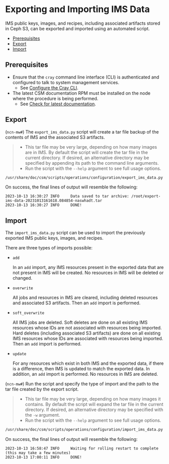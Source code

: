 # Exporting and Importing IMS Data

IMS public keys, images, and recipes, including associated artifacts stored in Ceph S3, can be exported and imported
using an automated script.

- [Prerequisites](#prerequisites)
- [Export](#export)
- [Import](#import)

## Prerequisites

- Ensure that the `cray` command line interface (CLI) is authenticated and configured to talk to system management services.
  - See [Configure the Cray CLI](../configure_cray_cli.md).
- The latest CSM documentation RPM must be installed on the node where the procedure is being performed.
  - See [Check for latest documentation](../../update_product_stream/README.md#check-for-latest-documentation).

## Export

(`ncn-mw#`) The `export_ims_data.py` script will create a tar file backup of the contents of IMS and
the associated S3 artifacts.

> - This tar file may be very large, depending on how many images are in IMS. By default the script
>   will create the tar file in the current directory. If desired, an alternative directory may be
>   specified by appending its path to the command line arguments.
> - Run the script with the `--help` argument to see full usage options.

```bash
/usr/share/doc/csm/scripts/operations/configuration/export_ims_data.py
```

On success, the final lines of output will resemble the following:

```text
2023-10-13 16:30:27 INFO     Data saved to tar archive: /root/export-ims-data-20231013161618.084854-naswhadt.tar
2023-10-13 16:30:27 INFO     DONE!
```

## Import

The `import_ims_data.py` script can be used to import the previously exported IMS public keys, images, and recipes.

There are three types of imports possible:

- `add`

    In an `add` import, any IMS resources present in the exported data that are not present in IMS will be created.
    No resources in IMS will be deleted or changed.

- `overwrite`

    All jobs and resources in IMS are cleared, including deleted resources and associated S3 artifacts.
    Then an `add` import is performed.

- `soft_overwrite`

    All IMS jobs are deleted. Soft deletes are done on all existing IMS resources whose IDs are not associated with resources
    being imported. Hard deletes (including associated S3 artifacts) are done on all existing IMS resources whose IDs are
    associated with resources being imported. Then an `add` import is performed.

- `update`

    For any resources which exist in both IMS and the exported data, if there is a difference, then IMS is
    updated to match the exported data. In addition, an `add` import is performed. No resources in IMS
    are deleted.

(`ncn-mw#`) Run the script and specify the type of import and the path to the tar file created by the export script.

> - This tar file may be very large, depending on how many images it contains. By default the script
>   will expand the tar file in the current directory. If desired, an alternative directory may be
>   specified with the `-w` argument.
> - Run the script with the `--help` argument to see full usage options.

```bash
/usr/share/doc/csm/scripts/operations/configuration/import_ims_data.py -f <path-to-tar file> <add|overwrite|soft_overwrite|update>
```

On success, the final lines of output will resemble the following:

```text
2023-10-13 16:58:47 INFO     Waiting for rolling restart to complete (this may take a few minutes)
2023-10-13 17:00:11 INFO     DONE!
```
